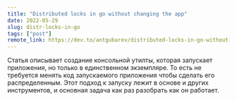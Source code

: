 ```yaml
---
title: "Distributed locks in go without changing the app"
date: 2022-05-29
slug: distr-locks-in-go
tags: ["post"]
remote_link: https://dev.to/antgubarev/distributed-locks-in-go-without-fix-the-app-4aj8
---
```


Статья описывает создание консольной утилты, которая запускает приложения, но только в единственном экземпляре.
То есть не требуется менять код запускаемого приложения чтобы сделать его распределенным. Этот подход к запуску
лежит в основе и других инструментов, и основная задача как раз разобрать как он работает.
